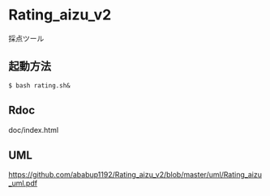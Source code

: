 # Rating_aizu_v2
採点ツール

## 起動方法

    $ bash rating.sh&

## Rdoc

doc/index.html

## UML

https://github.com/ababup1192/Rating_aizu_v2/blob/master/uml/Rating_aizu_uml.pdf
